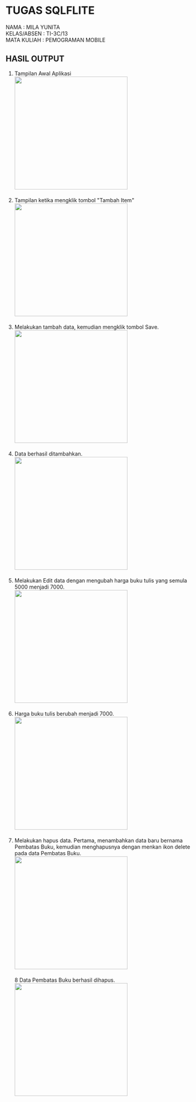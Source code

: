# TUGAS SQLFLITE

NAMA : MILA YUNITA <br>
KELAS/ABSEN : TI-3C/13 <br>
MATA KULIAH : PEMOGRAMAN MOBILE


## HASIL OUTPUT
1. Tampilan Awal Aplikasi <br>
<img src="images/1.jpeg" alt="" width="300"> <br> <br>
2. Tampilan ketika mengklik tombol "Tambah Item" <br>
<img src="images/create.jpeg" alt="" width="300"> <br> <br>
3. Melakukan tambah data, kemudian mengklik tombol Save. <br>
<img src="images/create2.jpeg" alt="" width="300"> <br> <br>
4. Data berhasil ditambahkan. <br>
<img src="images/hasilCreate.jpeg" alt="" width="300"> <br> <br>
5. Melakukan Edit data dengan mengubah harga buku tulis yang semula 5000 menjadi 7000. <br>
<img src="images/edit.jpeg" alt="" width="300"> <br> <br>
6. Harga buku tulis berubah menjadi 7000. <br>
<img src="images/hasilEdit.jpeg" alt="" width="300"> <br> <br>
7. Melakukan hapus data. Pertama, menambahkan data baru bernama Pembatas Buku, kemudian menghapusnya dengan menkan ikon delete pada data Pembatas Buku.<br>
<img src="images/hapus.jpeg" alt="" width="300"> <br> <br>
8 Data Pembatas Buku berhasil dihapus. <br>
<img src="images/hapus2.jpeg" alt="" width="300"> <br> <br>